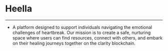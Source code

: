 # Heella

---

- A platform designed to support individuals navigating the emotional challenges of heartbreak. Our mission is to create a safe, nurturing space where users can find resources, connect with others, and embark on their healing journeys together on the clarity blockchain.
